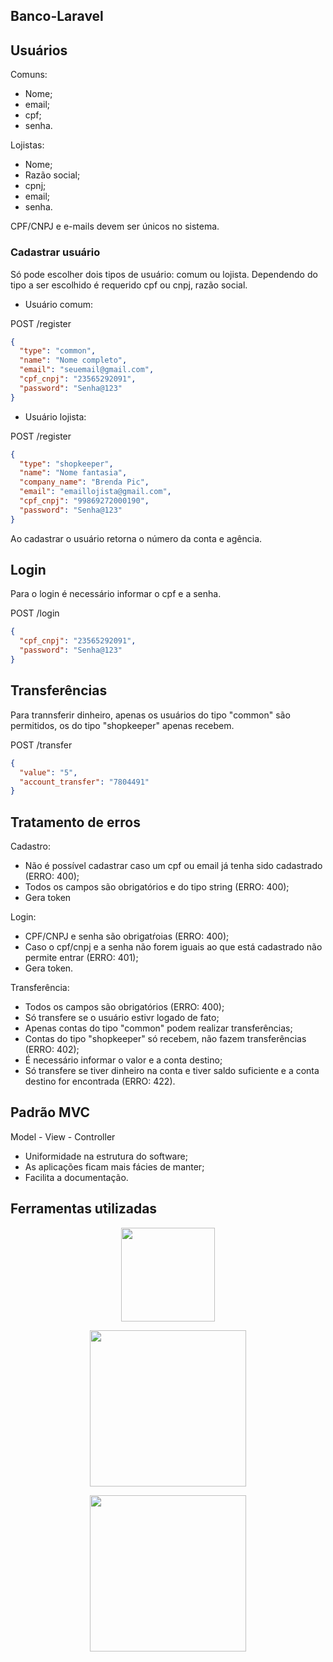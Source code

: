 ## Banco-Laravel

## Usuários

Comuns: 
- Nome;
- email;
- cpf;
- senha.

Lojistas:
- Nome;
- Razão social;
- cpnj;
- email;
- senha.

CPF/CNPJ e e-mails devem ser únicos no sistema. 

### Cadastrar usuário
Só pode escolher dois tipos de usuário: comum ou lojista. Dependendo do tipo a ser escolhido é requerido cpf ou cnpj, razão social.

- Usuário comum:

POST /register
```json
{
  "type": "common",
  "name": "Nome completo",
  "email": "seuemail@gmail.com",
  "cpf_cnpj": "23565292091",
  "password": "Senha@123"
}
```

- Usuário lojista:

POST /register
```json
{
  "type": "shopkeeper",
  "name": "Nome fantasia",
  "company_name": "Brenda Pic",
  "email": "emaillojista@gmail.com",
  "cpf_cnpj": "99869272000190",
  "password": "Senha@123"
}
```

Ao cadastrar o usuário retorna o número da conta e agência.

## Login
Para o login é necessário informar o cpf e a senha.

POST /login
```json
{
  "cpf_cnpj": "23565292091",
  "password": "Senha@123"
}
```

## Transferências
Para trannsferir dinheiro, apenas os usuários do tipo "common" são permitidos, os do tipo "shopkeeper" apenas recebem.

POST /transfer
```json
{
  "value": "5",
  "account_transfer": "7804491"
}
```

## Tratamento de erros

Cadastro: 
- Não é possível cadastrar caso um cpf ou email já tenha sido cadastrado (ERRO: 400);
- Todos os campos são obrigatórios e do tipo string (ERRO: 400);
- Gera token

Login: 
- CPF/CNPJ e senha são obrigatŕoias (ERRO: 400);
- Caso o cpf/cnpj e a senha não forem iguais ao que está cadastrado não permite entrar (ERRO: 401);
- Gera token.

Transferência:
- Todos os campos são obrigatórios (ERRO: 400);
- Só transfere se o usuário estivr logado de fato;
- Apenas contas do tipo "common" podem realizar transferências;
- Contas do tipo "shopkeeper" só recebem, não fazem transferências (ERRO: 402);
- É necessário informar o valor e a conta destino;
- Só transfere se tiver dinheiro na conta e tiver saldo suficiente e a conta destino for encontrada (ERRO: 422).

## Padrão MVC
Model - View - Controller
- Uniformidade na estrutura do software;
- As aplicações ficam mais fácies de manter;
- Facilita a documentação.
## Ferramentas utilizadas

<p align="center"><img src="https://upload.wikimedia.org/wikipedia/commons/thumb/2/27/PHP-logo.svg/800px-PHP-logo.svg.png" width="150"></p>
<p align="center"><img src="https://raw.githubusercontent.com/laravel/art/master/logo-lockup/5%20SVG/2%20CMYK/1%20Full%20Color/laravel-logolockup-cmyk-red.svg" width="250"></p>
<p align="center"><img src="https://s2.glbimg.com/WcVu50imQYm5GntBKg-J5RkOAQA=/1200x/smart/filters:cover():strip_icc()/i.s3.glbimg.com/v1/AUTH_08fbf48bc0524877943fe86e43087e7a/internal_photos/bs/2021/y/M/W5GFw3Qh2YwD5XkhUM2Q/2012-04-17-mysql-logos.gif" width="250"></p>